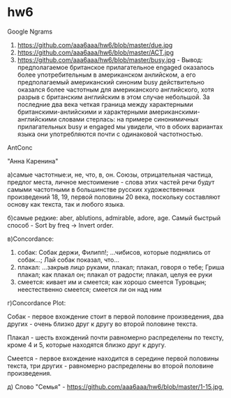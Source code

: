 # hw6
Google Ngrams
1. https://github.com/aaa6aaa/hw6/blob/master/due.jpg
2. https://github.com/aaa6aaa/hw6/blob/master/ACT.jpg
3. https://github.com/aaa6aaa/hw6/blob/master/busy.jpg - Вывод: предполагаемое британское прилагательное engaged оказалось более употребительным в американском анлийском, а его предполагаемый американский синоним busy действительно оказался более частотным для американского английского, хотя разрыв с британским английским в этом случае небольшой. За последние два века четкая граница между характерными британскими-анлийскими и характерными американскими-английскими словами стерлась: на примере синонимичных прилагательных busy и engaged мы увидели, что в обоих вариантах языка они употребляются почти с одинаковой частотностью.

AntConc

"Анна Каренина"

а)самые частотные:и, не, что, в, он.
Союзы, отрицательная частица, предлог места, личное местоимение - слова этих частей речи будут самыми частотными в большинстве русских художественных произведений 18, 19, первой половины 20 века, поскольку составляют основу как текста, так и любого языка. 

б)самые редкие: aber, ablutions, admirable, adore, age. Самый быстрый способ - Sort by freq -> Invert order.

в)Concordance:

1. собак: Собак держи, Филипп!; ...чибисов, которые поднялись от собак...; Лай собак показал, что...
2. плакал: ...закрыв лицо руками, плакал; плакал, говоря о тебе; Гриша плакал; как плакал он; плакал от радости; плакал, целуя ее руки
3. смеется: кивает им и смеется; как хорошо смеется Туровцын; неестественно смеется; смеется ли он над ним

г)Concordance Plot: 

Собак - первое вхождение стоит в первой половине произведения, два других - очень близко друг к другу во второй половине текста.

Плакал - шесть вхождений почти равномерно распределены по тексту, кроме 4 и 5, которые находятся близко друг к другу.

Смеется - первое вхождение находится в середине первой половины текста, три других - равномерно распределены во второй половине произведения.

д) Слово "Семья" - https://github.com/aaa6aaa/hw6/blob/master/1-15.jpg, 
